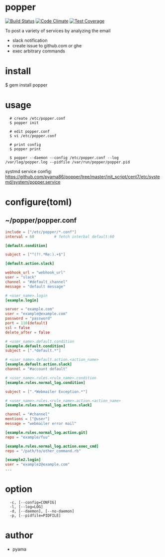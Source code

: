 # popper

[![Build Status](https://travis-ci.org/pyama86/popper.svg)](https://travis-ci.org/pyama86/popper)
[![Code Climate](https://codeclimate.com/github/pyama86/popper/badges/gpa.svg)](https://codeclimate.com/github/pyama86/popper)
[![Test Coverage](https://codeclimate.com/github/pyama86/popper/badges/coverage.svg)](https://codeclimate.com/github/pyama86/popper/coverage)

To post a variety of services by analyzing the email
* slack notification
* create issue to github.com or ghe
* exec arbitrary commands

# install
  $ gem install popper

# usage
```
  # create /etc/popper.conf
  $ popper init

  # edit popper.conf
  $ vi /etc/popper.conf

  # print config
  $ popper print

  $ popper --daemon --config /etc/popper.conf --log /var/log/popper.log --pidfile /var/run/popper/popper.pid
```
systmd service config: https://github.com/pyama86/popper/tree/master/init_script/cent7/etc/systemd/system/popper.service

# configure(toml)
## ~/popper/popper.conf
```toml
include = ["/etc/popper/*.conf"]
interval = 60         # fetch interbal default:60

[default.condition]

subject = ["^(?!.*Re:).+$"]

[default.action.slack]

webhook_url = "webhook_url"
user = "slack"
channel = "#default_channel"
message = "default message"

# <user_name>.login
[example.login]

server = "example.com"
user = "example@example.com"
password = "password"
port = 110(default)
ssl = false
delete_after = false

# <user_name>.default.condition
[example.default.condition]
subject = [".*default.*"]

# <user_name>.default.action.<action_name>
[example.default.action.slack]
channel = "#account default"

# <user_name>.rules.<rule_name>.condition
[example.rules.normal_log.condition]

subject = [".*Webmailer Exception.*"]

# <user_name>.rules.<rule_name>.action.<action_name>
[example.rules.normal_log.action.slack]

channel = "#channel"
mentions = ["@user"]
message = "webmailer error mail"

[example.rules.normal_log.action.git]
repo = "example/fuu"

[example.rules.normal_log.action.exec_cmd]
repo = "/path/to/other_command.rb"

[example2.login]
user = "example2@example.com"
...
```

# option
```
  -c, [--config=CONFIG]
  -l, [--log=LOG]
  -d, [--daemon], [--no-daemon]
  -p, [--pidfile=PIDFILE]
```

# author
* pyama

